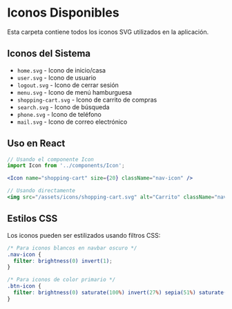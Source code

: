 # Iconos Disponibles

Esta carpeta contiene todos los iconos SVG utilizados en la aplicación.

## Iconos del Sistema

- `home.svg` - Icono de inicio/casa
- `user.svg` - Icono de usuario
- `logout.svg` - Icono de cerrar sesión
- `menu.svg` - Icono de menú hamburguesa
- `shopping-cart.svg` - Icono de carrito de compras
- `search.svg` - Icono de búsqueda
- `phone.svg` - Icono de teléfono
- `mail.svg` - Icono de correo electrónico

## Uso en React

```jsx
// Usando el componente Icon
import Icon from '../components/Icon';

<Icon name="shopping-cart" size={20} className="nav-icon" />

// Usando directamente
<img src="/assets/icons/shopping-cart.svg" alt="Carrito" className="nav-icon" />
```

## Estilos CSS

Los iconos pueden ser estilizados usando filtros CSS:

```css
/* Para iconos blancos en navbar oscuro */
.nav-icon {
  filter: brightness(0) invert(1);
}

/* Para iconos de color primario */
.btn-icon {
  filter: brightness(0) saturate(100%) invert(27%) sepia(51%) saturate(2878%) hue-rotate(346deg) brightness(104%) contrast(97%);
}
```






